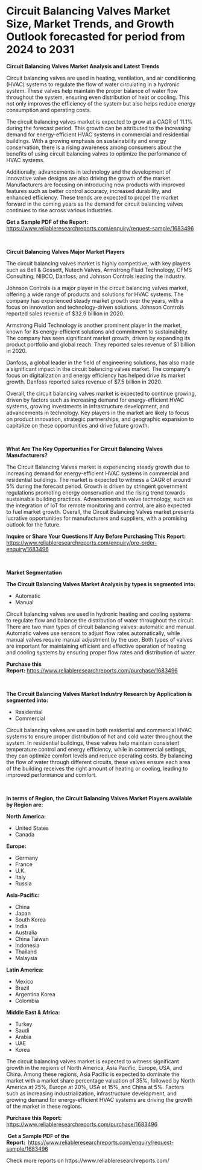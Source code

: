 <p><h1>Circuit Balancing Valves Market Size, Market Trends, and Growth Outlook forecasted for period from 2024 to 2031</h1></p><p><strong>Circuit Balancing Valves Market Analysis and Latest Trends</strong></p>
<p><p>Circuit balancing valves are used in heating, ventilation, and air conditioning (HVAC) systems to regulate the flow of water circulating in a hydronic system. These valves help maintain the proper balance of water flow throughout the system, ensuring even distribution of heat or cooling. This not only improves the efficiency of the system but also helps reduce energy consumption and operating costs.</p><p>The circuit balancing valves market is expected to grow at a CAGR of 11.1% during the forecast period. This growth can be attributed to the increasing demand for energy-efficient HVAC systems in commercial and residential buildings. With a growing emphasis on sustainability and energy conservation, there is a rising awareness among consumers about the benefits of using circuit balancing valves to optimize the performance of HVAC systems.</p><p>Additionally, advancements in technology and the development of innovative valve designs are also driving the growth of the market. Manufacturers are focusing on introducing new products with improved features such as better control accuracy, increased durability, and enhanced efficiency. These trends are expected to propel the market forward in the coming years as the demand for circuit balancing valves continues to rise across various industries.</p></p>
<p><strong>Get a Sample PDF of the Report:&nbsp;</strong> <a href="https://www.reliableresearchreports.com/enquiry/request-sample/1683496">https://www.reliableresearchreports.com/enquiry/request-sample/1683496</a></p>
<p>&nbsp;</p>
<p><strong>Circuit Balancing Valves Major Market Players</strong></p>
<p><p>The circuit balancing valves market is highly competitive, with key players such as Bell & Gossett, Nutech Valves, Armstrong Fluid Technology, CFMS Consulting, NIBCO, Danfoss, and Johnson Controls leading the industry.</p><p>Johnson Controls is a major player in the circuit balancing valves market, offering a wide range of products and solutions for HVAC systems. The company has experienced steady market growth over the years, with a focus on innovation and technology-driven solutions. Johnson Controls reported sales revenue of $32.9 billion in 2020.</p><p>Armstrong Fluid Technology is another prominent player in the market, known for its energy-efficient solutions and commitment to sustainability. The company has seen significant market growth, driven by expanding its product portfolio and global reach. They reported sales revenue of $1 billion in 2020.</p><p>Danfoss, a global leader in the field of engineering solutions, has also made a significant impact in the circuit balancing valves market. The company's focus on digitalization and energy efficiency has helped drive its market growth. Danfoss reported sales revenue of $7.5 billion in 2020.</p><p>Overall, the circuit balancing valves market is expected to continue growing, driven by factors such as increasing demand for energy-efficient HVAC systems, growing investments in infrastructure development, and advancements in technology. Key players in the market are likely to focus on product innovation, strategic partnerships, and geographic expansion to capitalize on these opportunities and drive future growth.</p></p>
<p>&nbsp;</p>
<p><strong>What Are The Key Opportunities For Circuit Balancing Valves Manufacturers?</strong></p>
<p><p>The Circuit Balancing Valves market is experiencing steady growth due to increasing demand for energy-efficient HVAC systems in commercial and residential buildings. The market is expected to witness a CAGR of around 5% during the forecast period. Growth is driven by stringent government regulations promoting energy conservation and the rising trend towards sustainable building practices. Advancements in valve technology, such as the integration of IoT for remote monitoring and control, are also expected to fuel market growth. Overall, the Circuit Balancing Valves market presents lucrative opportunities for manufacturers and suppliers, with a promising outlook for the future.</p></p>
<p><strong>Inquire or Share Your Questions If Any Before Purchasing This Report:</strong> <a href="https://www.reliableresearchreports.com/enquiry/pre-order-enquiry/1683496">https://www.reliableresearchreports.com/enquiry/pre-order-enquiry/1683496</a></p>
<p>&nbsp;</p>
<p><strong>Market Segmentation</strong></p>
<p><strong>The Circuit Balancing Valves Market Analysis by types is segmented into:</strong></p>
<p><ul><li>Automatic</li><li>Manual</li></ul></p>
<p><p>Circuit balancing valves are used in hydronic heating and cooling systems to regulate flow and balance the distribution of water throughout the circuit. There are two main types of circuit balancing valves: automatic and manual. Automatic valves use sensors to adjust flow rates automatically, while manual valves require manual adjustment by the user. Both types of valves are important for maintaining efficient and effective operation of heating and cooling systems by ensuring proper flow rates and distribution of water.</p></p>
<p><strong>Purchase this Report:&nbsp;</strong><a href="https://www.reliableresearchreports.com/purchase/1683496">https://www.reliableresearchreports.com/purchase/1683496</a></p>
<p>&nbsp;</p>
<p><strong>The Circuit Balancing Valves Market Industry Research by Application is segmented into:</strong></p>
<p><ul><li>Residential</li><li>Commercial</li></ul></p>
<p><p>Circuit balancing valves are used in both residential and commercial HVAC systems to ensure proper distribution of hot and cold water throughout the system. In residential buildings, these valves help maintain consistent temperature control and energy efficiency, while in commercial settings, they can optimize comfort levels and reduce operating costs. By balancing the flow of water through different circuits, these valves ensure each area of the building receives the right amount of heating or cooling, leading to improved performance and comfort.</p></p>
<p>&nbsp;</p>
<p><strong>In terms of Region, the Circuit Balancing Valves Market Players available by Region are:</strong></p>
<p>
    <p> <strong> North America: </strong>
        <ul>
            <li>United States</li>
            <li>Canada</li>
        </ul>
        </p> 
    <p> <strong> Europe: </strong>
        <ul>
            <li>Germany</li>
            <li>France</li>
            <li>U.K.</li>
            <li>Italy</li>
            <li>Russia</li>
        </ul>
        </p> 
    <p> <strong> Asia-Pacific: </strong>
        <ul>
            <li>China</li>
            <li>Japan</li>
            <li>South Korea</li>
            <li>India</li>
            <li>Australia</li>
            <li>China Taiwan</li>
            <li>Indonesia</li>
            <li>Thailand</li>
            <li>Malaysia</li>
        </ul>
        </p> 
    <p> <strong> Latin America: </strong>
        <ul>
            <li>Mexico</li>
            <li>Brazil</li>
            <li>Argentina Korea</li>
            <li>Colombia</li>
        </ul>
        </p> 
    <p> <strong> Middle East & Africa: </strong>
        <ul>
            <li>Turkey</li>
            <li>Saudi</li>
            <li>Arabia</li>
            <li>UAE</li>
            <li>Korea</li>
        </ul>
    </p>
    </p>
<p><p>The circuit balancing valves market is expected to witness significant growth in the regions of North America, Asia Pacific, Europe, USA, and China. Among these regions, Asia Pacific is expected to dominate the market with a market share percentage valuation of 35%, followed by North America at 25%, Europe at 20%, USA at 15%, and China at 5%. Factors such as increasing industrialization, infrastructure development, and growing demand for energy-efficient HVAC systems are driving the growth of the market in these regions.</p></p>
<p><strong>Purchase this Report: </strong><a href="https://www.reliableresearchreports.com/purchase/1683496">https://www.reliableresearchreports.com/purchase/1683496</a></p>
<p>&nbsp;<strong>Get a Sample PDF of the Report:&nbsp;&nbsp;</strong><a href="https://www.reliableresearchreports.com/enquiry/request-sample/1683496">https://www.reliableresearchreports.com/enquiry/request-sample/1683496</a></p>
<p><strong></strong></p>
<p>Check more reports on https://www.reliableresearchreports.com/</p>